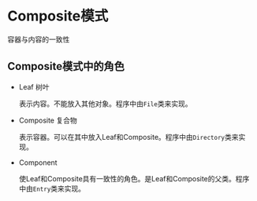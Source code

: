 # Composite模式

容器与内容的一致性

## Composite模式中的角色

- Leaf 树叶

  表示内容。不能放入其他对象。程序中由`File`类来实现。

- Composite 复合物

  表示容器。可以在其中放入Leaf和Composite。程序中由`Directory`类来实现。

- Component

  使Leaf和Composite具有一致性的角色。是Leaf和Composite的父类。程序中由`Entry`类来实现。